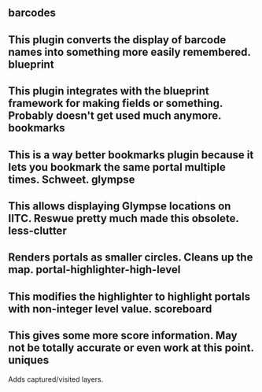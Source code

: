 barcodes
--------
This plugin converts the display of barcode names into something more easily remembered.
blueprint
---------
This plugin integrates with the blueprint framework for making fields or something. Probably doesn't get used much anymore.
bookmarks
---------
This is a way better bookmarks plugin because it lets you bookmark the same portal multiple times. Schweet.
glympse
-------
This allows displaying Glympse locations on IITC. Reswue pretty much made this obsolete.
less-clutter
------------
Renders portals as smaller circles. Cleans up the map.
portal-highlighter-high-level
-----------------------------
This modifies the highlighter to highlight portals with non-integer level value.
scoreboard
----------
This gives some more score information. May not be totally accurate or even work at this point.
uniques
-------
Adds captured/visited layers.
